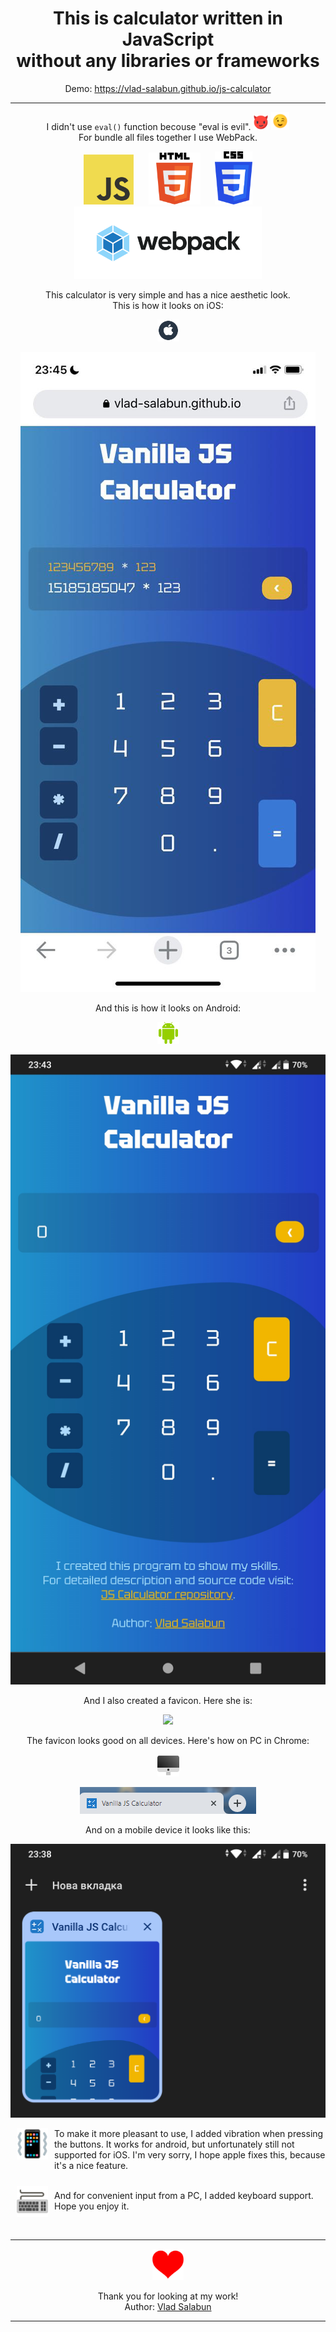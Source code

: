 <h1 align="center">This is calculator written in JavaScript<br> without any libraries or frameworks</h1>

<p align="center">
Demo:
<a href="https://vlad-salabun.github.io/js-calculator" target="_blank">https://vlad-salabun.github.io/js-calculator</a>
</p>

----------

<p align="center">
I didn't use <code>eval()</code> function becouse "eval is evil".
<img src="src/images/devilhorns-svgrepo-com.svg" width="25px">
<img src="src/images/winking-face-svgrepo-com.svg" width="29px"><br>
For bundle all files together I use WebPack.
</p>
<p align="center">
<img src="src/images/JavaScript-logo.png" width="80px">
<img src="src/images/html-5-logo-svgrepo-com.svg" width="83px" style="margin-left:20px">
<img src="src/images/CSS3_logo_and_wordmark.svg" width="60px" style="margin-left:20px">
<img src="src/images/logo-on-white-bg.svg" width="300px">
</p>


<p align="center">
This calculator is very simple and has a nice aesthetic look.<br>
This is how it looks on  iOS:
</p>
<p align="center">
<img src="src/images/apple-svgrepo-com.svg" width="35px">
<p align="center">
<img src="src/images/ios.jpg">
</p>

<p align="center">
And this is how it looks on Android:
</p>
<p align="center">
<img src="src/images/android-color-svgrepo-com.svg" width="35px">
</p>
<p align="center">
<img src="src/images/android.jpg">
</p>

<p align="center">
And I also created a favicon. Here she is:
</p>
<p align="center">
<img src="src/favicon.ico">
</p>
<p align="center">
The favicon looks good on all devices.
Here's how on PC in Chrome:
</p>

<p align="center">
<img src="src/images/pc-svgrepo-com.svg" width="35px">
</p>

<p align="center">
<img src="src/images/chrome-tab.png">
</p>

<p align="center">
And on a mobile device it looks like this:
</p>
<p align="center">
<img src="src/images/favicon-android.png">
</p>

<p>
<img src="src/images/vibration-mode-svgrepo-com.svg" width="50px" style="float: left; margin: 0px 10px 10px 10px; "> To make it more pleasant to use, I added vibration when pressing the buttons. It works for android, but unfortunately still not supported for iOS. I'm very sorry, I hope apple fixes this, because it's a nice feature.
</p>

<p>
<img src="src/images/keyboard-svgrepo-com.svg" width="50px" style="float: left; margin: 10px; ">
 <br>
And for convenient input from a PC, I added keyboard support. Hope you enjoy it.
</p>
<br>

----------
<p align="center">
<img src="src/images/heart-logo-svgrepo-com.svg" width="50px">

</p>
<p align="center">
Thank you for looking at my work!<br>
Author: <a href="">Vlad Salabun</a>
</p>

----------
